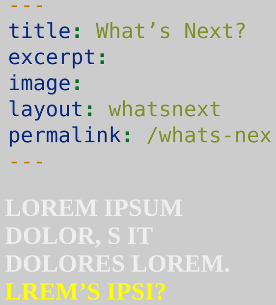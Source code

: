 ```yaml
---
title: What’s Next?
excerpt: 
image: 
layout: whatsnext
permalink: /whats-next/
---
```


<style type="text/css">
  html {
    height: 100%;
  }
  body {
    font-family: 'League Spartan';
    font-size: 80px;
    background: #ccc;
    margin: 0;
    height: 100%;
  }
  .big-frame {
    display: flex;
    flex-direction: column;
    height: 100%;
    justify-content: space-between;
  }
  h1 {
    text-transform: uppercase;
    margin-left: -10px;
    margin-top: -16px;
    color: #eee;
    font-size: 1em;
  }
  h1 b {
    color: #ff0;
  }
  .big-frame-answers {
    text-transform: uppercase;
    margin-left: -10px;
  }
  .big-frame-answer {
    display: inline-block;
    color: #eee;
    text-decoration: none;
  }
  .big-frame-answer:hover {
    color: #ff0;
    cursor: pointer;
  }
</style>

<div class="big-frame">
  <h1><span>Lorem ipsum dolor, S it dolores Lorem. </span><b>Lrem’s Ipsi?</b></h1>
  <div class="big-frame-answers">
    <a class="big-frame-answer">A) Lore misp um!</a>
    <a class="big-frame-answer">B) Lorem a doloresim!</a>
    <a class="big-frame-answer">C) Dolor sit doloresit!</a>
  </div>
</div>

<!-- 
After 7 years at Wooga, I'm moving on. 
After seven years, I am leaving Wooga. What’s Next?
Lorem ipsum dolor, S it dolores Lorem. Lrem’s Ipsi?

- Countdown

Observe this page to stay tuned what I will be doing next. Stay in Contact:

Linkedin
Xing
Twitter
Instagram
Email
Phone

What should I do next? Tell me your ideas, suggestions or if you want to hire me:

Tell Me!

-->